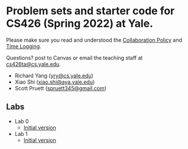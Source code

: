 # Problem sets and starter code for CS426 (Spring 2022) at Yale.

Please make sure you read and understood the [Collaboration Policy](collaboration_policy.md) and [Time Logging](time_logging.md).

Questions? post to Canvas or email the teaching staff at cs426ta@cs.yale.edu.
  - Richard Yang (yry@cs.yale.edu)
  - Xiao Shi (xiao.shi@aya.yale.edu)
  - Scott Pruett (spruett345@gmail.com)

## Labs
 - Lab 0
   - [Initial version](lab0/lab0.md)
 - Lab 1
   - [Initial version](lab1/lab1.md)

